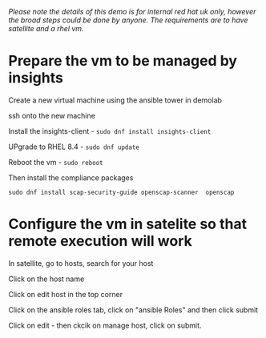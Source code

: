 *Please note the details of this demo is for internal red hat uk only, however the broad steps could be done by anyone.  The requirements are to have satellite and a rhel vm.*

# Prepare the vm to be managed by insights

Create a new virtual machine using the ansible tower in demolab

ssh onto the new machine

Install the insights-client - `sudo dnf install insights-client`

UPgrade to RHEL 8.4 - `sudo dnf update`

Reboot the vm - `sudo reboot`

Then install the compliance packages

`sudo dnf install scap-security-guide openscap-scanner  openscap`


# Configure the vm in satelite so that remote execution will work

In satellite, go to hosts, search for your host

Click on the host name

Click on edit host in the top corner

Click on the ansible roles tab, click on "ansible Roles" and then click submit

Click on edit - then ckcik on manage host, click on submit.
